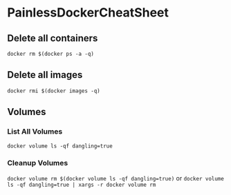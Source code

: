 # PainlessDockerCheatSheet

## Delete all containers
``` docker rm $(docker ps -a -q) ```

## Delete all images
``` docker rmi $(docker images -q) ```

## Volumes

### List All Volumes
``` docker volume ls -qf dangling=true ```

### Cleanup Volumes
``` docker volume rm $(docker volume ls -qf dangling=true) ```
or
``` docker volume ls -qf dangling=true | xargs -r docker volume rm ```

